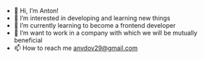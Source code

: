 - 👋 Hi, I’m Anton!
- 👀 I’m interested in developing and learning new things
- 🌱 I’m currently learning to become a frontend developer
- 💞️ I’m want to work in a company with which we will be mutually beneficial
- 📫 How to reach me anvdov29@gmail.com

